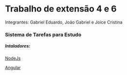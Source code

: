 # Trabalho de extensão 4 e 6
<p>Integrantes: Gabriel Eduardo, João Gabriel e Joice Cristina</p>

<h3>Sistema de Tarefas para Estudo</h3>

<h5>Intaladores:</h5>

<p><a href="https://nodejs.org/en/download/package-manager">NodeJs</a></p>
<p><a href="">Angular</a></p>
